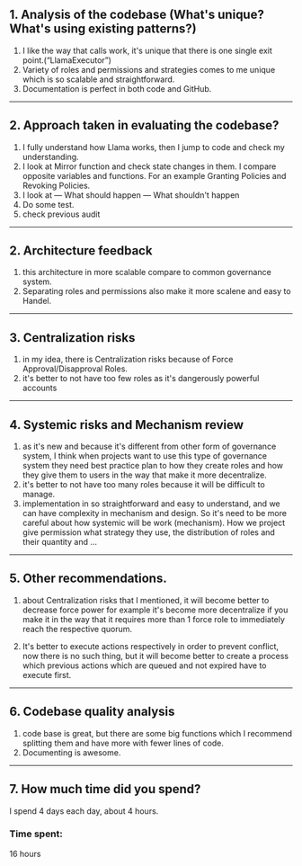 ## 1. Analysis of the codebase (What's unique? What's using existing patterns?)
1. I like the way that calls work, it's unique that there is one single exit point.(“LlamaExecutor”)
2. Variety of roles and permissions and strategies comes to me unique which is so scalable and straightforward.
3. Documentation is perfect in both code and GitHub.
* * *
## 2. Approach taken in evaluating the codebase?
1. I fully understand how Llama works, then I jump to code and check my understanding.
2. I look at Mirror function and check state changes in them. I compare opposite variables and functions. For an 
example Granting Policies and Revoking Policies.
3. I look at 
— What should happen
— What shouldn't happen
4. Do some test.
5. check previous audit
* * *
## 2. Architecture feedback
1. this architecture in more scalable compare to common governance system.
2. Separating roles and permissions also make it more scalene and easy to Handel.
* * *
## 3. Centralization risks
1. in my idea, there is Centralization risks because of Force Approval/Disapproval Roles.
2. it's better to not have too few roles as it's dangerously powerful accounts
* * *
## 4. Systemic risks and Mechanism review
1. as it's new and because it's different from other form of governance system, I think when projects want to use this type of governance system they need best practice plan to how they create roles and how they give them to users in the way that make it more decentralize.
2. it's better to not have too many roles because it will be difficult to manage.
3. implementation in so straightforward and easy to understand, and we can have complexity in mechanism and design. So it's need to be more careful about how systemic will be work (mechanism). How we project give permission what strategy they use, the distribution of roles and their quantity and …
* * *
## 5. Other recommendations.

1. about Centralization risks that I mentioned, it will become better to decrease force power for example it's become more decentralize if you make it in the way that it requires more than 1 force role to immediately reach the respective quorum. 

2. It's better to execute actions respectively in order to prevent conflict, now there is no such thing, but it will become better to create a process which previous actions which are queued and not expired have to execute first.
* * *
## 6. Codebase quality analysis
1. code base is great, but there are some big functions which I recommend splitting them and have more with fewer lines of code.
2. Documenting is awesome.
* * *
## 7. How much time did you spend?
I spend 4 days each day, about 4 hours.

### Time spent:
16 hours